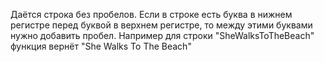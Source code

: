 Даётся строка без пробелов. Если в строке есть буква в нижнем регистре перед буквой в верхнем регистре, то между этими буквами нужно добавить пробел. Например для строки "SheWalksToTheBeach" функция вернёт "She Walks To The Beach"
